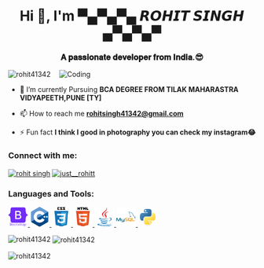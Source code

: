 <h1 align="center">Hi 👋, I'm ▀▄▀▄▀▄ 𝙍𝙊𝙃𝙄𝙏 𝙎𝙄𝙉𝙂𝙃 ▄▀▄▀▄▀</h1>
<h3 align="center">𝐀 𝐩𝐚𝐬𝐬𝐢𝐨𝐧𝐚𝐭𝐞 𝐝𝐞𝐯𝐞𝐥𝐨𝐩𝐞𝐫 𝐟𝐫𝐨𝐦 𝐈𝐧𝐝𝐢𝐚.😎</h3>
<img align="right" alt="Coding" width="400" src="https://mir-s3-cdn-cf.behance.net/project_modules/hd/06f21a161921919.63cd7887d0a70.gif">


<p align="left"> <img src="https://komarev.com/ghpvc/?username=rohit41342&label=Profile%20views&color=0e75b6&style=flat" alt="rohit41342" /> </p>

- 🌱 I’m currently Pursuing **BCA DEGREE FROM TILAK MAHARASTRA VIDYAPEETH,PUNE [TY]**

- 📫 How to reach me **rohitsingh41342@gmail.com**

- ⚡ Fun fact **I think I good in photography you can check my instagram😂**

<h3 align="left">Connect with me:</h3>
<p align="left">
<a href="https://linkedin.com/in/rohit singh" target="blank"><img align="center" src="https://raw.githubusercontent.com/rahuldkjain/github-profile-readme-generator/master/src/images/icons/Social/linked-in-alt.svg" alt="rohit singh" height="30" width="40" /></a>
<a href="https://instagram.com/just__rohitt" target="blank"><img align="center" src="https://raw.githubusercontent.com/rahuldkjain/github-profile-readme-generator/master/src/images/icons/Social/instagram.svg" alt="just__rohitt" height="30" width="40" /></a>
</p>

<h3 align="left">Languages and Tools:</h3>
<p align="left"> <a href="https://getbootstrap.com" target="_blank" rel="noreferrer"> <img src="https://raw.githubusercontent.com/devicons/devicon/master/icons/bootstrap/bootstrap-plain-wordmark.svg" alt="bootstrap" width="40" height="40"/> </a> <a href="https://www.w3schools.com/cpp/" target="_blank" rel="noreferrer"> <img src="https://raw.githubusercontent.com/devicons/devicon/master/icons/cplusplus/cplusplus-original.svg" alt="cplusplus" width="40" height="40"/> </a> <a href="https://www.w3schools.com/css/" target="_blank" rel="noreferrer"> <img src="https://raw.githubusercontent.com/devicons/devicon/master/icons/css3/css3-original-wordmark.svg" alt="css3" width="40" height="40"/> </a> <a href="https://www.w3.org/html/" target="_blank" rel="noreferrer"> <img src="https://raw.githubusercontent.com/devicons/devicon/master/icons/html5/html5-original-wordmark.svg" alt="html5" width="40" height="40"/> </a> <a href="https://www.java.com" target="_blank" rel="noreferrer"> <img src="https://raw.githubusercontent.com/devicons/devicon/master/icons/java/java-original.svg" alt="java" width="40" height="40"/> </a> <a href="https://www.mysql.com/" target="_blank" rel="noreferrer"> <img src="https://raw.githubusercontent.com/devicons/devicon/master/icons/mysql/mysql-original-wordmark.svg" alt="mysql" width="40" height="40"/> </a> <a href="https://www.python.org" target="_blank" rel="noreferrer"> <img src="https://raw.githubusercontent.com/devicons/devicon/master/icons/python/python-original.svg" alt="python" width="40" height="40"/> </a> </p>

<p><img align="left" src="https://github-readme-stats.vercel.app/api/top-langs?username=rohit41342&show_icons=true&locale=en&layout=compact" alt="rohit41342" /></p>

<p>&nbsp;<img align="center" src="https://github-readme-stats.vercel.app/api?username=rohit41342&show_icons=true&locale=en" alt="rohit41342" /></p>

<p><img align="center" src="https://github-readme-streak-stats.herokuapp.com/?user=rohit41342&" alt="rohit41342" /></p>
